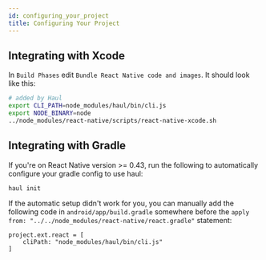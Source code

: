 ```yaml
---
id: configuring_your_project
title: Configuring Your Project
---
```


## Integrating with Xcode

In `Build Phases` edit `Bundle React Native code and images`. It should look like this:

```bash
# added by Haul
export CLI_PATH=node_modules/haul/bin/cli.js
export NODE_BINARY=node
../node_modules/react-native/scripts/react-native-xcode.sh
```

## Integrating with Gradle

If you're on React Native version >= 0.43, run the following to automatically configure your gradle config to use haul:

```
haul init
```

If the automatic setup didn't work for you, you can manually add the following code in `android/app/build.gradle` somewhere before the `apply from: "../../node_modules/react-native/react.gradle"` statement:

```
project.ext.react = [
    cliPath: "node_modules/haul/bin/cli.js"
]
```

